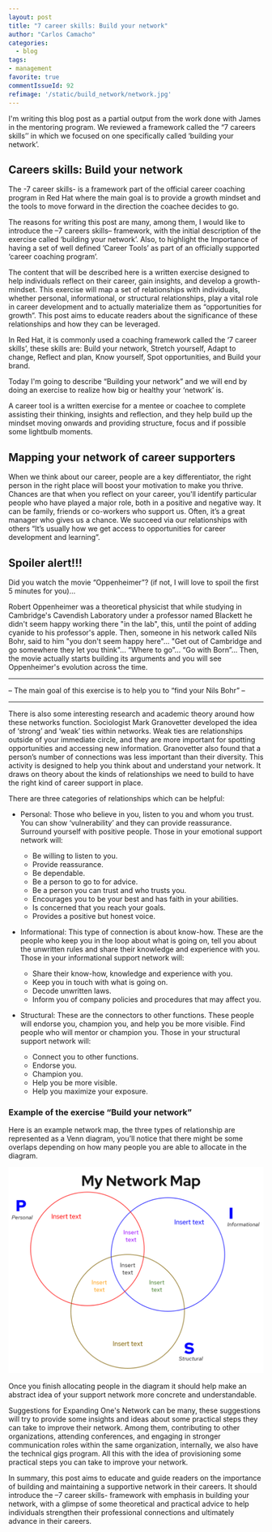 ```yaml
---
layout: post
title: "7 career skills: Build your network"
author: "Carlos Camacho"
categories:
  - blog
tags:
- management
favorite: true
commentIssueId: 92
refimage: '/static/build_network/network.jpg'
---
```


I'm writing this blog post as a partial output from the work done with James in the mentoring program. We reviewed a framework called the “7 careers skills’’ in which we focused on one specifically called ‘building your network’.

## Careers skills: Build your network

The -7 career skills- is a framework part of the official career coaching program in Red Hat where the main goal is to provide a growth mindset and the tools to move forward in the direction the coachee decides to go.

The reasons for writing this post are many, among them, I would like to introduce the –7 careers skills– framework, with the initial description of the exercise called ‘building your network’. Also, to highlight the Importance of having a set of well defined ‘Career Tools’ as part of an officially supported ‘career coaching program’.

The content that will be described here is a written exercise designed to help individuals reflect on their career, gain insights, and develop a growth-mindset. This exercise will map a set of relationships with individuals, whether personal, informational, or structural relationships, play a vital role in career development and to actually materialize them as “opportunities for growth”. This post aims to educate readers about the significance of these relationships and how they can be leveraged.

In Red Hat, it is commonly used a coaching framework called  the ‘7 career skills’, these skills are: Build your network, Stretch yourself, Adapt to change, Reflect and plan, Know yourself, Spot opportunities, and Build your brand.

Today I'm going to describe “Building your network” and we will end by doing an exercise to realize how big or healthy your ‘network’ is.

A career tool is a written exercise for a mentee or coachee to complete assisting their thinking, insights and reflection, and they help build up the mindset moving onwards and providing structure, focus and if possible some lightbulb moments.

## Mapping your network of career supporters

When we think about our career, people are a key differentiator, the right person in the right place will boost your motivation to make you thrive. Chances are that when you reflect on your career, you'll identify particular people who have played a major role, both in a positive and negative way. It can be family, friends or co-workers who support us. Often, it’s a great manager who gives us a chance. We succeed via our relationships with others “It’s usually how we get access to opportunities for career development and learning”.


## Spoiler alert!!!

Did you watch the movie “Oppenheimer”? (if not, I will love to spoil the first 5 minutes for you)...

Robert Oppenheimer was a theoretical physicist that while studying in Cambridge's Cavendish Laboratory under a professor named Blackett he didn't seem happy working there "in the lab", this, until the point of adding cyanide to his professor's apple. Then, someone in his network called Nils Bohr, said to him "you don't seem happy here"... "Get out of Cambridge and go somewhere they let you think"... “Where to go”... “Go with Born”... Then, the movie actually starts building its arguments and you will see Oppenheimer's evolution across the time.

---
– The main goal of this exercise is to help you to “find your Nils Bohr” –

---

There is also some interesting research and academic theory around how these networks function. Sociologist Mark Granovetter developed the idea of ‘strong’ and ‘weak’ ties within networks. Weak ties are relationships outside of your immediate circle, and they are more important for spotting opportunities and accessing new information. Granovetter also found that a person’s number of connections was less important than their diversity. This activity is designed to help you think about and understand your network. It draws on theory about the kinds of relationships we need to build to have the right kind of career support in place. 

There are three categories of relationships which can be helpful: 

- Personal: Those who believe in you, listen to you and whom you trust. You can show ‘vulnerability’ and they can provide reassurance. Surround yourself with positive people. Those in your emotional support network will:
  - Be willing to listen to you.
  - Provide reassurance.
  - Be dependable.
  - Be a person to go to for advice.
  - Be a person you can trust and who trusts you.
  - Encourages you to be your best and has faith in your abilities.
  - Is concerned that you reach your goals.
  - Provides a positive but honest voice.

- Informational: This type of connection is about know-how. These are the people who keep you in the loop about what is going on, tell you about the unwritten rules and share their knowledge and experience with you. Those in your informational support network will:

  - Share their know-how, knowledge and experience with you.
  - Keep you in touch with what is going on.
  - Decode unwritten laws.
  - Inform you of company policies and procedures that may affect you.

- Structural: These are the connectors to other functions. These people will endorse you, champion you, and help you be more visible. Find people who will mentor or champion you. Those in your structural support network will:

  - Connect you to other functions.
  - Endorse you.
  - Champion you.
  - Help you be more visible.
  - Help you maximize your exposure.

### Example of the exercise “Build your network”

Here is an example network map, the three types of relationship are represented as a Venn diagram, you’ll notice that there might be some overlaps depending on how many people you are able to allocate in the diagram.

![](/static/build_network/network_map.png)

Once you finish allocating people in the diagram it should help make an abstract idea of your support network more concrete and understandable.

Suggestions for Expanding One's Network can be many, these suggestions will try to provide some insights and ideas about some practical steps they can take to improve their network. Among them, contributing to other organizations, attending conferences, and engaging in stronger communication roles within the same organization, internally, we also have the technical gigs program. All this with the idea of provisioning some practical steps you can take to improve your network. 

In summary, this post aims to educate and guide readers on the importance of building and maintaining a supportive network in their careers. It should introduce the –7 career skills- framework with emphasis in building your network, with a glimpse of some theoretical and practical advice to help individuals strengthen their professional connections and ultimately advance in their careers.
